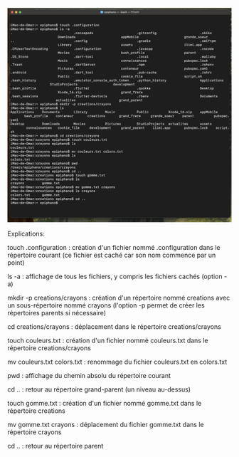 ![capture d'écran](./assets/exercice4.png)

Explications:

touch .configuration : création d'un fichier nommé .configuration dans le répertoire courant (ce fichier est caché car son nom commence par un point)

ls -a : affichage de tous les fichiers, y compris les fichiers cachés (option -a)

mkdir -p creations/crayons : création d'un répertoire nommé creations avec un sous-répertoire nommé crayons (l'option -p permet de créer les répertoires parents si nécessaire)

cd creations/crayons : déplacement dans le répertoire creations/crayons

touch couleurs.txt : création d'un fichier nommé couleurs.txt dans le répertoire creations/crayons

mv couleurs.txt colors.txt : renommage du fichier couleurs.txt en colors.txt

pwd : affichage du chemin absolu du répertoire courant

cd .. : retour au répertoire grand-parent (un niveau au-dessus)

touch gomme.txt : création d'un fichier nommé gomme.txt dans le répertoire creations

mv gomme.txt crayons : déplacement du fichier gomme.txt dans le répertoire crayons

cd .. : retour au répertoire parent